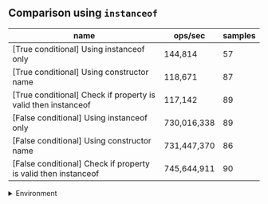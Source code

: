 ## Comparison using `instanceof`

|name|ops/sec|samples|
|-|-|-|
|[True conditional] Using instanceof only|144,814|57|
|[True conditional] Using constructor name|118,671|87|
|[True conditional] Check if property is valid then instanceof |117,142|89|
|[False conditional] Using instanceof only|730,016,338|89|
|[False conditional] Using constructor name|731,447,370|86|
|[False conditional] Check if property is valid then instanceof |745,644,911|90|


<details>
<summary>Environment</summary>

* __Machine:__ linux x64 | 2 vCPUs | 6.8GB Mem
* __Run:__ Sat Oct 14 2023 01:38:47 GMT+0000 (Coordinated Universal Time)
</details>

<!--
{"environment":{"platform":"linux","arch":"x64","cpus":2,"totalMemory":6.759757995605469},"benchmarks":[{"name":"[True conditional] Using instanceof only","hz":144814.15669697482,"cycles":3,"stats":{"deviation":0.0000011061188364397512,"mean":0.0000069054022259198785,"moe":2.871576771662231e-7,"rme":4.158449685788874,"sem":1.4650901896235872e-7,"variance":1.2234988803268288e-12}},{"name":"[True conditional] Using constructor name","hz":118671.19928050732,"cycles":3,"stats":{"deviation":5.485828501019481e-7,"mean":0.00000842664442647339,"moe":1.1527593979830295e-7,"rme":1.3679934024052174,"sem":5.881425499913416e-8,"variance":3.009431434259765e-13}},{"name":"[True conditional] Check if property is valid then instanceof ","hz":117141.71844094328,"cycles":3,"stats":{"deviation":6.14969944833105e-7,"mean":0.000008536668347614754,"moe":1.27765900206981e-7,"rme":1.4966717108399827,"sem":6.518668377907195e-8,"variance":3.7818803304803226e-13}},{"name":"[False conditional] Using instanceof only","hz":730016337.6706562,"cycles":7,"stats":{"deviation":7.396399196265115e-11,"mean":1.3698323563426135e-9,"moe":1.5366728236734664e-11,"rme":1.12179626693613,"sem":7.840167467721768e-12,"variance":5.4706721070511245e-21}},{"name":"[False conditional] Using constructor name","hz":731447370.262966,"cycles":6,"stats":{"deviation":6.520775716528024e-11,"mean":1.3671523620906388e-9,"moe":1.3781805247436758e-11,"rme":1.0080665205713961,"sem":7.03153328950855e-12,"variance":4.2520515945261574e-21}},{"name":"[False conditional] Check if property is valid then instanceof ","hz":745644911.132739,"cycles":7,"stats":{"deviation":5.1168287682620786e-11,"mean":1.3411209344684725e-9,"moe":1.0571477759124278e-11,"rme":0.7882568594243948,"sem":5.393611101594019e-12,"variance":2.6181936643714423e-21}}]}-->
